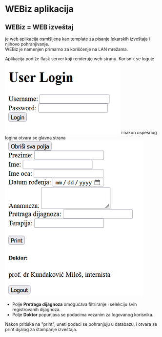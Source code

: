 # WEBiz aplikacija

## WEBiz = WEB izveštaj 
je web aplikacija osmišljena kao template za pisanje lekarskih izveštaja i njihovo pohranjivanje.  
WEBiz je namenjen primarno za korišćenje na LAN mrežama.

Aplikacija podiže flask server koji renderuje web stranu. 
Korisnik se loguje
![Alt Text](login.png)
i nakon uspešnog logina otvara se glavna strana
![Alt Text](page.png)

- Polje **Pretraga dijagnoza** omogućava filtriranje i selekciju svih registrovanih dijagnoza.
- Polje **Doktor** popunjava se podacima vezanim za logovanog korisnika.

Nakon pritiska na "print", uneti podaci se pohranjuju u databazu, i otvara se print dijalog za štampanje izveštaja.